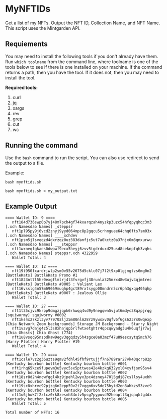# MyNFTIDs
Get a list of my NFTs. Output the NFT ID, Collection Name, and NFT Name. This script uses the Mintgarden API.

## Requiements
You may need to install the following tools if you don't already have them. Run `which toolname` from the 
command line, where toolname is one of the tools below to see if there is one installed on your machine. If
the command returns a path, then you have the tool. If it does not, then you may need to install the tool.

**Required tools:**
1. curl
2. jq
3. xargs
4. rev
5. grep
6. cut
7. wc

## Running the command
Use the `bash` command to run the script. You can also use redirect to send the output to a file.

Example:
```
bash mynftids.sh

bash mynftids.sh > my_output.txt

```


## Example Output
```
==== Wallet ID: 9 ====
   nft184d736swp0p7yj48m7pch4gf74kxarqzah4nyzkp3uzc54hfqpyqhqc3m3 [.xch Namesdao Names] _steppsr
   nft1pl95py9j6vcd2znyj9yyd064mpc8p2gqcu5crhmguee64chq6fts7sm03x [.xch Namesdao Names] ____xchdev
   nft1psm5jlsveqzd4dxrzqz0uz383danfjc5ut7a0kctz0a37njx0m3qnxurwu [.xch Namesdao Names] ___steppsr
   nft1wxneqfgkaes0dwpwf9ecx5heyj6zvv5tgdrduxd25usd8ceknpfqh3vqhs [.xch Namesdao Names] steppsr.xch 4322959
   Wallet Total: 4

==== Wallet ID: 12 ====
   nft19t950fxardrjwlp2sm9v55v2675d5cklc07j7l2t9xp0lgjmgtzs6mg0n2 [BattleKats] BattleKats Promo #1
   nft1823nt7l5hr0exgflmlrj4t3fvrgvfj38runla325mrx48w3ujv4qjmtrec [BattleKats] BattleKats #0005 : Valiant Lex
   nft16vsslg4n57m69669muqhp4gct89rxtsygp08mndrn5cr6ph3gxqq405qhp [BattleKats] BattleKats #0007 : Jealous Ollie
   Wallet Total: 3

==== Wallet ID: 27 ====
   nft1t35cjvc9krpp9dmgzjqpk6rhwqq4vd9y9negqwn5vjut6mdyc38qzpjrqg [squiwormy] squiwormy #0002
   nft1ks4x27kzl3yv779702ljz5m80nlm28rz9ywsxv0qfv6f6gs623rs0wqexp [Chia Network Zoom backgrounds] Storage JM Background - Starry Night
   nft1vzvg7dajg4z5l3s8xhajqp5rlfwtxetghtr4qpcqwyadg3u4k6uqfjr7wj [Chia Ghosts] Chia Ghost (774)
   nft1u8vsqq95nspdkaw9egv3qgqdzy5h4zgce0a03mzf47u89escsytq5mch76 [Harry Plotter] Harry Plotter #19
   Wallet Total: 4

==== Wallet ID: 29 ====
   nft1csle7vz2g36uzts9qmv2fdhl45fhf9rtujjf7n6789rar27vk40qcrp82p [Kentucky bourbon bottle] Kentucky bourbon bottle #001
   nft1rhq65kce9fupevm3u5vyc5sx5pttwes42e4kzkg632yxl04xyfjsn95sv4 [Kentucky bourbon bottle] Kentucky bourbon bottle #002
   nft18sr8d2h4ncwfggl4kz9jpehl2wyx3pc4dzney470l5gdj87csllsy4uxhh [Kentucky bourbon bottle] Kentucky bourbon bottle #003
   nft19sc8xhrvc92pjzg6n2epp59v2t7vqgn6xv5de75hytd2en3ahkzs53zvc9 [Kentucky bourbon bottle] Kentucky bourbon bottle #004
   nft1u6jhwk7f2zlcz0rk8zesmh34nlv5psg7pypuvd92heaptt3qjqaqktg4dx [Kentucky bourbon bottle] Kentucky bourbon bottle #005
   Wallet Total: 5

Total number of NFTs: 16

```


